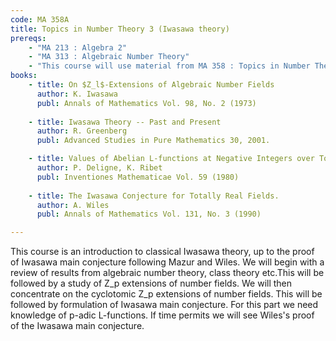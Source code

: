 ```yaml
---
code: MA 358A
title: Topics in Number Theory 3 (Iwasawa theory)
prereqs:
    - "MA 213 : Algebra 2"
    - "MA 313 : Algebraic Number Theory"
    - "This course will use material from MA 358 : Topics in Number Theory 2 (p-adic L-functions) and should be taken concurrently."
books:
    - title: On $Z_l$-Extensions of Algebraic Number Fields
      author: K. Iwasawa
      publ: Annals of Mathematics Vol. 98, No. 2 (1973)
    
    - title: Iwasawa Theory -- Past and Present
      author: R. Greenberg
      publ: Advanced Studies in Pure Mathematics 30, 2001.

    - title: Values of Abelian L-functions at Negative Integers over Totally Real Fields
      author: P. Deligne, K. Ribet
      publ: Inventiones Mathematicae Vol. 59 (1980)
    
    - title: The Iwasawa Conjecture for Totally Real Fields.
      author: A. Wiles
      publ: Annals of Mathematics Vol. 131, No. 3 (1990)

---
```

This course is an introduction to classical Iwasawa theory, up to the
proof of Iwasawa main conjecture following Mazur and Wiles. We will
begin with a review of results from algebraic number theory, class
theory etc.This will be followed by a study of Z_p extensions of
number fields. We will then concentrate on the cyclotomic Z_p
extensions of number fields. This will be followed by formulation of
Iwasawa main conjecture. For this part we need knowledge of p-adic
L-functions. If time permits we will see Wiles's proof of the Iwasawa
main conjecture.